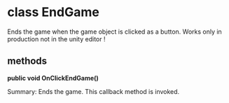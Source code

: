 # class EndGame

Ends the game when the game object is clicked as a button. Works only in production not in the unity editor !

## methods

**public void OnClickEndGame()**

Summary: Ends the game. This callback method is invoked.

